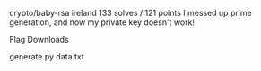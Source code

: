 crypto/baby-rsa
ireland
133 solves / 121 points
I messed up prime generation, and now my private key doesn't work!

Flag
Downloads

generate.py
data.txt

